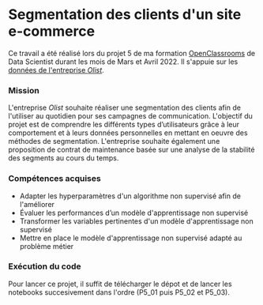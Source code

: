 # Segmentation des clients d'un site e-commerce

Ce travail a été réalisé lors du projet 5 de ma formation [OpenClassrooms](https://openclassrooms.com/fr/) de Data Scientist durant les mois de Mars et Avril 2022. Il s'appuie sur les [données de l'entreprise *Olist*](https://www.kaggle.com/datasets/olistbr/brazilian-ecommerce).

### Mission
L'entreprise *Olist* souhaite réaliser une segmentation des clients afin de l'utiliser au quotidien pour ses campagnes de communication.
L'objectif du projet est de comprendre les différents types d’utilisateurs grâce à leur comportement et à leurs données personnelles en mettant en oeuvre des méthodes de segmentation.
L'entreprise souhaite également une proposition de contrat de maintenance basée sur une analyse de la stabilité des segments au cours du temps.

### Compétences acquises
- Adapter les hyperparamètres d'un algorithme non supervisé afin de l'améliorer
- Évaluer les performances d’un modèle d'apprentissage non supervisé
- Transformer les variables pertinentes d'un modèle d'apprentissage non supervisé
- Mettre en place le modèle d'apprentissage non supervisé adapté au problème métier

### Exécution du code
Pour lancer ce projet, il suffit de télécharger le dépot et de lancer les notebooks succesivement dans l'ordre (P5_01 puis P5_02 et P5_03).
